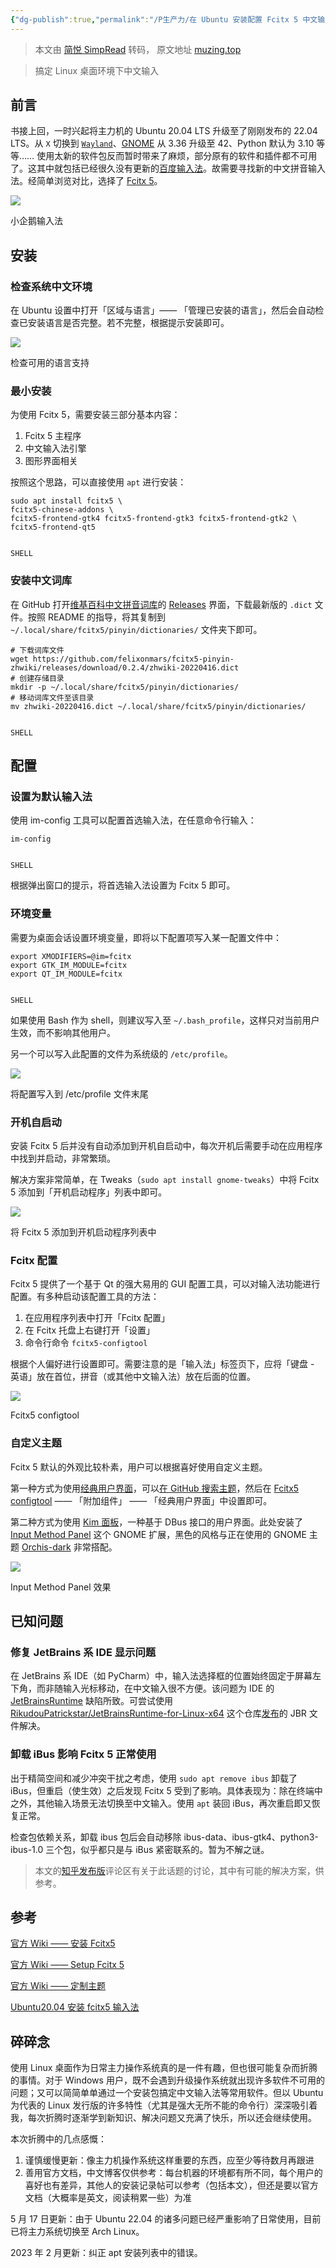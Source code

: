 ```yaml
---
{"dg-publish":true,"permalink":"/P生产力/在 Ubuntu 安装配置 Fcitx 5 中文输入法/","noteIcon":"","created":"2024-02-24T00:10:46.150+08:00","updated":"2024-04-27T01:21:05.000+08:00"}
---
```


> 本文由 [简悦 SimpRead](http://ksria.com/simpread/) 转码， 原文地址 [muzing.top](https://muzing.top/posts/3fc249cf/)

> 搞定 Linux 桌面环境下中文输入

[](#前言)前言[](#前言)
----------------

书接上回，一时兴起将主力机的 Ubuntu 20.04 LTS 升级至了刚刚发布的 22.04 LTS。从 `X` 切换到 [`Wayland`](https://wayland.freedesktop.org/)、[GNOME](https://www.gnome.org/) 从 3.36 升级至 42、Python 默认为 3.10 等等…… 使用太新的软件包反而暂时带来了麻烦，部分原有的软件和插件都不可用了。这其中就包括已经很久没有更新的[百度输入法](https://srf.baidu.com/site/guanwang_linux/index.html)。故需要寻找新的中文拼音输入法。经简单浏览对比，选择了 [Fcitx 5](https://fcitx-im.org/wiki/Fcitx_5/zh-cn)。

[![](/img/user/Z-attach/fcitx_logo.png)](https://oss.muzing.top/image/fcitx_logo.png "小企鹅输入法")

小企鹅输入法

[](#安装)安装[](#安装)
----------------

### [](#检查系统中文环境)检查系统中文环境[](#检查系统中文环境)

在 Ubuntu 设置中打开「区域与语言」—— 「管理已安装的语言」，然后会自动检查已安装语言是否完整。若不完整，根据提示安装即可。

[![](/img/user/Z-attach/20220503150712.png)](https://oss.muzing.top/image/20220503150712.png "检查可用的语言支持")

检查可用的语言支持

### [](#最小安装)最小安装[](#最小安装)

为使用 Fcitx 5，需要安装三部分基本内容：

1.  Fcitx 5 主程序
2.  中文输入法引擎
3.  图形界面相关

按照这个思路，可以直接使用 `apt` 进行安装：

```
sudo apt install fcitx5 \
fcitx5-chinese-addons \
fcitx5-frontend-gtk4 fcitx5-frontend-gtk3 fcitx5-frontend-gtk2 \
fcitx5-frontend-qt5


SHELL
```

### [](#安装中文词库)安装中文词库[](#安装中文词库)

在 GitHub 打开[维基百科中文拼音词库](https://github.com/felixonmars/fcitx5-pinyin-zhwiki)的 [Releases](https://github.com/felixonmars/fcitx5-pinyin-zhwiki/releases) 界面，下载最新版的 `.dict` 文件。按照 README 的指导，将其复制到 `~/.local/share/fcitx5/pinyin/dictionaries/` 文件夹下即可。

```
# 下载词库文件
wget https://github.com/felixonmars/fcitx5-pinyin-zhwiki/releases/download/0.2.4/zhwiki-20220416.dict
# 创建存储目录
mkdir -p ~/.local/share/fcitx5/pinyin/dictionaries/
# 移动词库文件至该目录
mv zhwiki-20220416.dict ~/.local/share/fcitx5/pinyin/dictionaries/


SHELL
```

[](#配置)配置[](#配置)
----------------

### [](#设置为默认输入法)设置为默认输入法[](#设置为默认输入法)

使用 im-config 工具可以配置首选输入法，在任意命令行输入：

```
im-config


SHELL
```

根据弹出窗口的提示，将首选输入法设置为 Fcitx 5 即可。

### [](#环境变量)环境变量[](#环境变量)

需要为桌面会话设置环境变量，即将以下配置项写入某一配置文件中：

```
export XMODIFIERS=@im=fcitx
export GTK_IM_MODULE=fcitx
export QT_IM_MODULE=fcitx


SHELL
```

如果使用 Bash 作为 shell，则建议写入至 `~/.bash_profile`，这样只对当前用户生效，而不影响其他用户。

另一个可以写入此配置的文件为系统级的 `/etc/profile`。

[![](/img/user/Z-attach/20220503154637.png)](https://oss.muzing.top/image/20220503154637.png "将配置写入到 /etc/profile 文件末尾")

将配置写入到 /etc/profile 文件末尾

### [](#开机自启动)开机自启动[](#开机自启动)

安装 Fcitx 5 后并没有自动添加到开机自启动中，每次开机后需要手动在应用程序中找到并启动，非常繁琐。

解决方案非常简单，在 Tweaks（`sudo apt install gnome-tweaks`）中将 Fcitx 5 添加到「开机启动程序」列表中即可。

[![](/img/user/Z-attach/20220502211650.png)](https://oss.muzing.top/image/20220502211650.png "将 Fcitx 5 添加到开机启动程序列表中")

将 Fcitx 5 添加到开机启动程序列表中

### [](#fcitx-配置)Fcitx 配置[](#fcitx-配置)

Fcitx 5 提供了一个基于 Qt 的强大易用的 GUI 配置工具，可以对输入法功能进行配置。有多种启动该配置工具的方法：

1.  在应用程序列表中打开「Fcitx 配置」
2.  在 Fcitx 托盘上右键打开「设置」
3.  命令行命令 `fcitx5-configtool`

根据个人偏好进行设置即可。需要注意的是「输入法」标签页下，应将「键盘 - 英语」放在首位，拼音（或其他中文输入法）放在后面的位置。

[![](/img/user/Z-attach/20220503150346.png)](https://oss.muzing.top/image/20220503150346.png "Fcitx5 configtool")

Fcitx5 configtool

### [](#自定义主题)自定义主题[](#自定义主题)

Fcitx 5 默认的外观比较朴素，用户可以根据喜好使用自定义主题。

第一种方式为使用[经典用户界面](https://fcitx-im.org/wiki/Theme_Customization/zh-cn#%E7%BB%8F%E5%85%B8%E7%94%A8%E6%88%B7%E7%95%8C%E9%9D%A2)，可以[在 GitHub 搜索主题](https://github.com/search?q=fcitx5+theme&type=Repositories)，然后在 [Fcitx5 configtool](#fcitx-%E9%85%8D%E7%BD%AE) —— 「附加组件」 —— 「经典用户界面」中设置即可。

第二种方式为使用 [Kim 面板](https://fcitx-im.org/wiki/Theme_Customization/zh-cn#kim%E9%9D%A2%E6%9D%BF)，一种基于 DBus 接口的用户界面。此处安装了 [Input Method Panel](https://extensions.gnome.org/extension/261/kimpanel/) 这个 GNOME 扩展，黑色的风格与正在使用的 GNOME 主题 [Orchis-dark](https://www.gnome-look.org/p/1357889) 非常搭配。

[![](/img/user/Z-attach/20220503125515.png)](https://oss.muzing.top/image/20220503125515.png "Input Method Panel 效果")

Input Method Panel 效果

[](#已知问题)已知问题[](#已知问题)
----------------------

### [](#修复-jetbrains-系-ide-显示问题)修复 JetBrains 系 IDE 显示问题[](#修复-jetbrains-系-ide-显示问题)

在 JetBrains 系 IDE（如 PyCharm）中，输入法选择框的位置始终固定于屏幕左下角，而非随输入光标移动，在中文输入很不方便。该问题为 IDE 的 [JetBrainsRuntime](https://github.com/JetBrains/JetBrainsRuntime) 缺陷所致。可尝试使用 [RikudouPatrickstar/JetBrainsRuntime-for-Linux-x64](https://github.com/RikudouPatrickstar/JetBrainsRuntime-for-Linux-x64) 这个仓库[发布](https://github.com/RikudouPatrickstar/JetBrainsRuntime-for-Linux-x64/releases)的 JBR 文件解决。

### [](#卸载-ibus-影响-fcitx-5-正常使用)卸载 iBus 影响 Fcitx 5 正常使用[](#卸载-ibus-影响-fcitx-5-正常使用)

出于精简空间和减少冲突干扰之考虑，使用 `sudo apt remove ibus` 卸载了 iBus，但重启（使生效）之后发现 Fcitx 5 受到了影响。具体表现为：除在终端中之外，其他输入场景无法切换至中文输入。使用 `apt` 装回 iBus，再次重启即又恢复正常。

检查包依赖关系，卸载 ibus 包后会自动移除 ibus-data、ibus-gtk4、python3-ibus-1.0 三个包，似乎都只是与 iBus 紧密联系的。暂为不解之谜。

> 本文的[知乎发布版](https://zhuanlan.zhihu.com/p/508797663)评论区有关于此话题的讨论，其中有可能的解决方案，供参考。

[](#参考)参考[](#参考)
----------------

[官方 Wiki —— 安装 Fcitx5](https://fcitx-im.org/wiki/Install_Fcitx_5/zh-cn)

[官方 Wiki —— Setup Fcitx 5](https://fcitx-im.org/wiki/Setup_Fcitx_5)

[官方 Wiki —— 定制主题](https://fcitx-im.org/wiki/Theme_Customization/zh-cn)

[Ubuntu20.04 安装 fcitx5 输入法](https://ouyen.github.io/fcitx5-ubuntu/)

[](#碎碎念)碎碎念[](#碎碎念)
-------------------

使用 Linux 桌面作为日常主力操作系统真的是一件有趣，但也很可能复杂而折腾的事情。对于 Windows 用户，既不会遇到升级操作系统就出现许多软件不可用的问题；又可以简简单单通过一个安装包搞定中文输入法等常用软件。但以 Ubuntu 为代表的 Linux 发行版的许多特性（尤其是强大无所不能的命令行）深深吸引着我，每次折腾时逐渐学到新知识、解决问题又充满了快乐，所以还会继续使用。

本次折腾中的几点感慨：

1.  谨慎缓慢更新：像主力机操作系统这样重要的东西，应至少等待数月再跟进
2.  善用官方文档，中文博客仅供参考：每台机器的环境都有所不同，每个用户的喜好也有差异，其他人的安装记录帖可以参考（包括本文），但还是要以官方文档（大概率是英文，阅读稍累一些）为准

5 月 17 日更新：由于 Ubuntu 22.04 的诸多问题已经严重影响了日常使用，目前已将主力系统切换至 Arch Linux。

2023 年 2 月更新：纠正 apt 安装列表中的错误。